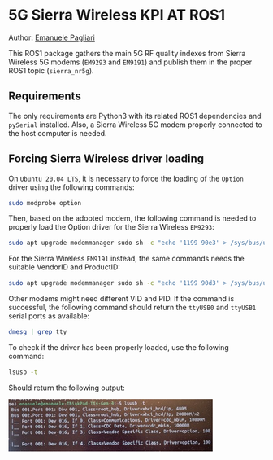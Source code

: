 # 5G Sierra Wireless KPI AT ROS1

 Author: [Emanuele Pagliari](https://github.com/Palia95)

 This ROS1 package gathers the main 5G RF quality indexes from Sierra Wireless 5G modems (`EM9293` and `EM9191`) and publish them in the proper ROS1 topic (`sierra_nr5g`).

## Requirements

 The only requirements are Python3 with its related ROS1 dependencies and `pySerial` installed. Also, a Sierra Wireless 5G modem properly connected to the host computer is needed.

## Forcing Sierra Wireless driver loading

 On `Ubuntu 20.04 LTS`, it is necessary to force the loading of the `Option` driver using the following commands:
```bash
sudo modprobe option
```
 Then, based on the adopted modem, the following command is needed to properly load the Option driver for the Sierra Wireless `EM9293`:
```bash
sudo apt upgrade modemmanager sudo sh -c "echo '1199 90e3' > /sys/bus/usb-serial/drivers/option1/new_id"
```
For the Sierra Wireless `EM9191` instead, the same commands needs the suitable VendorID and ProductID:
```bash
sudo apt upgrade modemmanager sudo sh -c "echo '1199 90d3' > /sys/bus/usb-serial/drivers/option1/new_id"
```
Other modems might need different VID and PID. If the command is successful, the following command should return the `ttyUSB0` and `ttyUSB1` serial ports as available:
```bash
dmesg | grep tty
```
To check if the driver has been properly loaded, use the following command:
```bash
lsusb -t
```
Should return the following output:

![Driver](img/driver.jpg)

